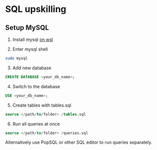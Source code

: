 # SQL upskilling

## Setup MySQL

1. Install mysql [on wsl](https://learn.microsoft.com/en-us/windows/wsl/tutorials/wsl-database)

2. Enter mysql shell
```bash
sudo mysql
```

3. Add new database
```sql
CREATE DATABASE <your_db_name>;
```

4. Switch to the database
```sql
USE <your_db_name>;
```

5. Create tables with tables.sql
```sql
source </path/to/folder> /tables.sql
```

6. Run all queries at once
```sql
source </path/to/folder> /queries.sql
```
Alternatively use PopSQL or other SQL editor to run queries separately.